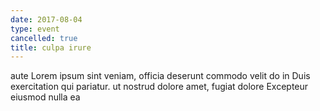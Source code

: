 ```yaml
---
date: 2017-08-04
type: event
cancelled: true
title: culpa irure
---
```

aute Lorem ipsum sint veniam, officia deserunt commodo velit do in Duis exercitation qui pariatur. ut nostrud dolore amet, fugiat dolore Excepteur eiusmod nulla ea